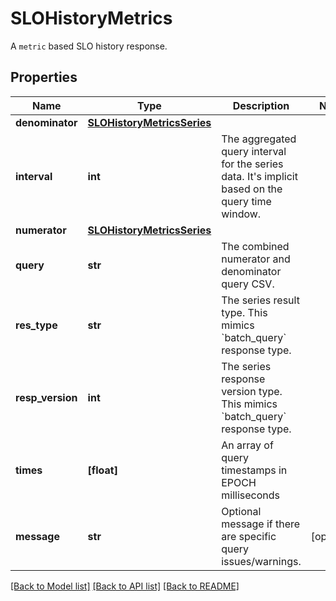 # SLOHistoryMetrics

A `metric` based SLO history response.
## Properties
Name | Type | Description | Notes
------------ | ------------- | ------------- | -------------
**denominator** | [**SLOHistoryMetricsSeries**](SLOHistoryMetricsSeries.md) |  | 
**interval** | **int** | The aggregated query interval for the series data. It&#39;s implicit based on the query time window. | 
**numerator** | [**SLOHistoryMetricsSeries**](SLOHistoryMetricsSeries.md) |  | 
**query** | **str** | The combined numerator and denominator query CSV. | 
**res_type** | **str** | The series result type. This mimics &#x60;batch_query&#x60; response type. | 
**resp_version** | **int** | The series response version type. This mimics &#x60;batch_query&#x60; response type. | 
**times** | **[float]** | An array of query timestamps in EPOCH milliseconds | 
**message** | **str** | Optional message if there are specific query issues/warnings. | [optional] 

[[Back to Model list]](README.md#documentation-for-models) [[Back to API list]](README.md#documentation-for-api-endpoints) [[Back to README]](README.md)


